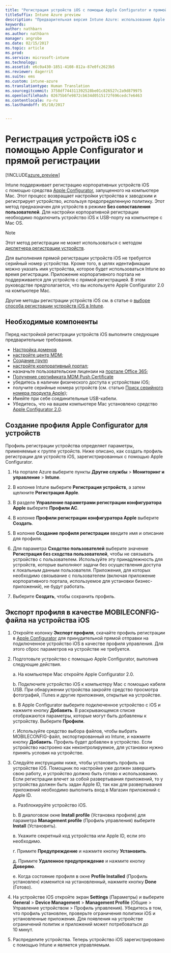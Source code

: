```yaml
---
title: "Регистрация устройств iOS с помощью Apple Configurator и прямой регистрации"
titleSuffix: Intune Azure preview
description: "Предварительная версия Intune Azure: использование Apple Configurator для прямой регистрации корпоративных устройств iOS."
keywords: 
author: nathbarn
ms.author: nathbarn
manager: angrobe
ms.date: 02/15/2017
ms.topic: article
ms.prod: 
ms.service: microsoft-intune
ms.technology: 
ms.assetid: e6c0a430-1851-4108-812a-87e0fc2623b5
ms.reviewer: dagerrit
ms.suite: ems
ms.custom: intune-azure
ms.translationtype: Human Translation
ms.sourcegitcommit: 3758df744311392528be01c826527c2a9d879975
ms.openlocfilehash: 02675b6fe9872cb634d0515172f696cedc7e6463
ms.contentlocale: ru-ru
ms.lasthandoff: 05/10/2017


---
```


# <a name="enroll-ios-devices-with-apple-configurator-and-direct-enrollment"></a>Регистрация устройств iOS с помощью Apple Configurator и прямой регистрации 

[!INCLUDE[azure_preview](../includes/azure_preview.md)]

Intune поддерживает регистрацию корпоративных устройств iOS с помощью средства [Apple Configurator](https://itunes.apple.com/us/app/apple-configurator-2/id1037126344?mt=12), запущенного на компьютере Mac. Этот процесс возвращает настройки устройства к заводским и регистрирует устройство, используя предопределенную политику. Этот метод предназначен для устройств в режиме **Без сопоставления пользователей**. Для настройки корпоративной регистрации необходимо подключить устройство iOS к USB-порту на компьютере с Mac OS.

>[!NOTE]
>Этот метод регистрации не может использоваться с методом [диспетчера регистрации устройств](enroll-devices-using-device-enrollment-manager.md).

Для выполнения прямой регистрации устройств iOS не требуется серийный номер устройства. Кроме того, в целях идентификации можно указать имя устройства, которое будет использоваться Intune во время регистрации. Приложение корпоративного портала не поддерживается для устройств с прямой регистрацией. В этом руководстве предполагается, что вы используете Apple Configurator 2.0 на компьютере Mac.

Другие методы регистрации устройств iOS см. в статье о [выборе способа регистрации устройств iOS в Intune](choose-ios-enrollment-method.md).


## <a name="prerequisites"></a>Необходимые компоненты

Перед настройкой регистрации устройств iOS выполните следующие предварительные требования.

- [Настройка доменов](https://docs.microsoft.com/intune/get-started/start-with-a-paid-subscription-to-microsoft-intune-step-2)
- [настройте центр MDM](set-mdm-authority.md);
- [Создание групп](https://docs.microsoft.com/intune/get-started/start-with-a-paid-subscription-to-microsoft-intune-step-5)
- [настройте корпоративный портал](../manage-apps/company-portal-app.md);
- назначьте пользовательские лицензии на [портале Office 365](http://go.microsoft.com/fwlink/p/?LinkId=698854);
- [Получение сертификата MDM Push Certificate](get-an-apple-mdm-push-certificate.md)
- убедитесь в наличии физического доступа к устройствам iOS;
- получите серийные номера устройств (см. статью [Поиск серийного номера продукта Apple](https://support.apple.com//HT204308));
- Имейте при себе соединительные USB-кабели.
- Убедитесь, что на вашем компьютере Mac установлено средство [Apple Configurator 2.0](https://itunes.apple.com/us/app/apple-configurator-2/id1037126344?mt=12).

## <a name="create-an-apple-configurator-profile-for-devices"></a>Создание профиля Apple Configurator для устройств

Профиль регистрации устройства определяет параметры, применяемые к группе устройств. Ниже описано, как создать профиль регистрации для устройств iOS, зарегистрированных с помощью Apple Configurator.

1. На портале Azure выберите пункты **Другие службы** > **Мониторинг и управление** > **Intune**.

2. В колонке Intune выберите **Регистрация устройств**, а затем щелкните **Регистрация Apple**.

3. В разделе **Управление параметрами регистрации конфигуратора Apple** выберите **Профили AC**.

4. В колонке **Профили регистрации конфигуратора Apple** выберите **Создать**.

5. В колонке **Создание профиля регистрации** введите имя и описание для профиля.

6. Для параметра **Сходство пользователей** выберите значение **Регистрация без сходства пользователей**, чтобы не связывать устройство с пользователем. Используйте эту принадлежность для устройств, которые выполняют задачи без осуществления доступа к локальным данным пользователя. Приложения, для которых необходимо связывание с пользователем (включая приложение корпоративного портала, используемое для установки бизнес-приложений), не будут работать.

7. Выберите **Создать**, чтобы сохранить профиль.

## <a name="export-the-profile-as-mobileconfig-to-ios-devices"></a>Экспорт профиля в качестве MOBILECONFIG-файла на устройства iOS

1. Откройте колонку **Экспорт профиля**, скачайте профиль регистрации в [Apple Configurator](https://itunes.apple.com/us/app/apple-configurator-2/id1037126344?mt=12) для принудительной прямой отправки на подключенное устройство iOS в качестве профиля управления. Для этого сброс параметров на устройстве не требуется.

2. Подготовьте устройство с помощью Apple Configurator, выполнив следующие действия.

   а. На компьютере Mac откройте Apple Configurator 2.0.

   b. Подключите устройство iOS к компьютеру Mac с помощью кабеля USB. При обнаружении устройства закройте средство просмотра фотографий, iTunes и другие приложения, открытые на устройстве.

   в. В Apple Configurator выберите подключенное устройство с iOS и нажмите кнопку **Добавить**. В раскрывающемся списке отображаются параметры, которые могут быть добавлены к устройству. Выберите **Профили**.

   г. Используйте средство выбора файлов, чтобы выбрать MOBILECONFIG-файл, экспортированный из Intune, и нажмите кнопку **Добавить**. Профиль будет добавлен в устройство. Если устройство настроено как неконтролируемое, для установки нужно принять условия на устройстве.

3. Следуйте инструкциям ниже, чтобы установить профиль на устройстве iOS. Помощник по настройке уже должен завершить свою работу, и устройство должно быть готово к использованию. Если регистрации влечет за собой развертывания приложений, то у устройства должен быть задан Apple ID, так как для развертывания приложений необходимо выполнить вход в Магазин приложений с Apple ID.

   а. Разблокируйте устройство iOS.

   b. В диалоговом окне **Install profile** (Установка профиля) для параметра **Management profile** (Профиль управления) выберите **Install** (Установить).

   в. Укажите секретный код устройства или Apple ID, если это необходимо.

   г. Примите **Предупреждение** и нажмите кнопку **Установить**.

   д. Примите **Удаленное предупреждение** и нажмите кнопку **Доверяю**.

   е. Когда состояние профиля в окне **Profile Installed** (Профиль установлен) изменится на установленный, нажмите кнопку **Done** (Готово).

4. На устройстве iOS откройте экран **Settings** (Параметры) и выберите **General** > **Device Management** > **Management Profile** (Общие > Управление устройством > Профиль управления). Убедитесь в том, что профиль установлен, проверьте ограничения политики iOS и установленные приложения. Для появления на устройстве ограничений политик и приложений может потребоваться до 10 минут.

5. Распределите устройства. Теперь устройство iOS зарегистрировано с помощью Intune и является управляемым.

